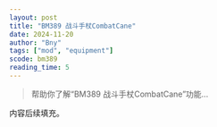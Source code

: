 ```yaml
---
layout: post
title: "BM389 战斗手杖CombatCane"
date: 2024-11-20
author: "Bny"
tags: ["mod", "equipment"]
scode: bm389
reading_time: 5
---
```


> 帮助你了解“BM389 战斗手杖CombatCane”功能...

内容后续填充。
